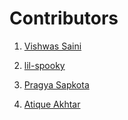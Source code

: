 # Contributors

1. [Vishwas Saini](https://github.com/Vishwas-10)

2. [lil-spooky](https://github.com/lil-spooky)

3. [Pragya Sapkota](https://github.com/Pragya2056)

4. [Atique Akhtar](https://github.com/atiqueakhtar)